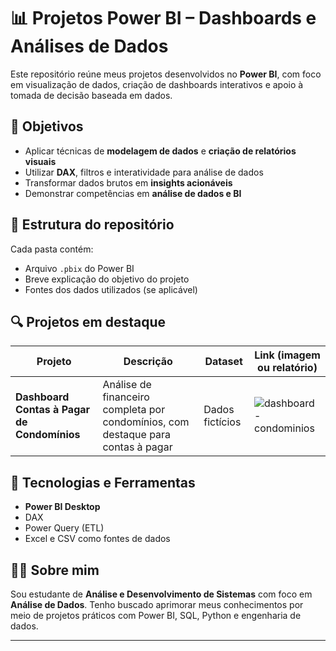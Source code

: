 # 📊 Projetos Power BI – Dashboards e Análises de Dados

Este repositório reúne meus projetos desenvolvidos no **Power BI**, com foco em visualização de dados, criação de dashboards interativos e apoio à tomada de decisão baseada em dados.

## 🎯 Objetivos

- Aplicar técnicas de **modelagem de dados** e **criação de relatórios visuais**
- Utilizar **DAX**, filtros e interatividade para análise de dados
- Transformar dados brutos em **insights acionáveis**
- Demonstrar competências em **análise de dados e BI**

## 📁 Estrutura do repositório


Cada pasta contém:
- Arquivo `.pbix` do Power BI
- Breve explicação do objetivo do projeto
- Fontes dos dados utilizados (se aplicável)

## 🔍 Projetos em destaque

| Projeto | Descrição | Dataset | Link (imagem ou relatório) |
|--------|-----------|---------|-----------------------------|
| **Dashboard Contas à Pagar de Condomínios** | Análise de financeiro completa por condomínios, com destaque para contas à pagar | Dados fictícios |![dashboard-condominios](https://github.com/user-attachments/assets/bafd6a01-bdbe-4d51-a530-1f2725311419)|

## 🔧 Tecnologias e Ferramentas

- **Power BI Desktop**
- DAX
- Power Query (ETL)
- Excel e CSV como fontes de dados

## 👨‍💻 Sobre mim

Sou estudante de **Análise e Desenvolvimento de Sistemas** com foco em **Análise de Dados**. Tenho buscado aprimorar meus conhecimentos por meio de projetos práticos com Power BI, SQL, Python e engenharia de dados.

---

